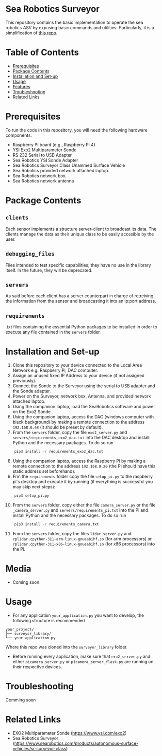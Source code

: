 # Sea Robotics Surveyor
This repository contains the basic implementation to operate the sea robotics ASV by exposing basic commands and utilities.
Particularly, it is a simplification of [this repo](https://github.com/FIU-MoRA-Lab/searobotics_surveyor_automation). 

# Table of Contents
- [Prerequisites](#Prerequisites)
- [Package Contents](#Package-Contents)
- [Installation and Set-up](#Installation-and-Set-up)
- [Usage](#usage)
- [Features](#features)
- [Troubleshooting](#Troubleshooting)
- [Related Links](#Related-Links)

# Prerequisites

To run the code in this repository, you will need the following hardware components:

- Raspberry Pi board (e.g., Raspberry Pi 4)
- YSI Exo2 Multiparameter Sonde
- RS 232 Serial to USB Adapter
- Sea Robotics YSI Sonde Adapter
- Sea Robotics Surveyor Class Unammed Surface Vehicle
- Sea Robotics provided network attached laptop.
- Sea Robotics network box.
- Sea Robotics network antenna

# Package Contents
## `clients`
Each sensor implements a structure server-client to broadcast its data. The clients manage the data as their unique class to be easily accesible by the user.
## `debugging_files`
Files intended to test specific capabilities; they have no use in the library itself. In the future, they will be deprecated.
## `servers` 
As said before each client has a server counterpart in charge of retreiving the information from the sensor and broadcasting it into an ip:port address.
## `requirements`
.txt files containing the essential Python packages to be installed in order to execute any file contained in the `servers` folder.  

# Installation and Set-up

1. Clone this repository to your device connected to the Local Area Network e.g. Raspberry Pi, DAC computer.
2. Assign an unused fixed IP Address to your device (if not assigned previously).
3. Connect the Sonde to the Surveyor using the serial to USB adapter and the Sonde adapter.
4. Power on the Surveyor, network box, Antenna, and provided network attached laptop.
5. Using the companion laptop, load the SeaRobotics software and power on the Exo2 Sonde.
6. Using the companion laptop, access the DAC (windows computer with black background) by making a remote connection to the address `192.168.0.68` (it should be preset by default).
7. From the `servers` folder, copy the file `exo2_server.py` and `servers/requirements_exo2_dac.txt` into the DAC desktop and install Python and the necessary packages. To do so run
```bash
    pip3 install -r requirements_exo2_dac.txt
```
8. Using the companion laptop, access the Raspberry Pi by making a remote connection to the address `192.168.0.20` (the Pi should have this static address set beforehand).
9. Frm the `requirements` folder copy the file `setup_pi.py` to the raspberry pi's desktop and execute it by running (if everything is successful you may skip next steps):
```bash
    pip3 setup_pi.py
```

10. From the `servers` folder, copy either the file `camera_server.py` or the file `_camera_server.py` and `servers/requirements_pi.txt` into the Pi and install Python and the necessary packages. To do so run
```bash
    pip3 install -r requirements_camera.txt
```
11. From the `servers` folder, copy the files `lidar_server.py` and `rplidar.cpython-311-arm-linux-gnueabihf.so` (for arm processors) or `rplidar.cpython-311-x86-linux-gnueabihf.so` (for x86 processors) into the Pi.

# Media
- Coming soon

# Usage
- For any application `your_application.py` you want to develop, the following structure is recommended
```
your_project/
├── surveyor_library/
└── your_application.py
```
Where this repo was cloned into the `surveyor_library` folder.

- Before running every application, make sure that `exo2_server.py` and either `picamera_server.py` or `picamera_server_flask.py` are running on their respective devices.

# Troubleshooting
Comming soon

# Related Links
- EXO2 Multiparameter Sonde (https://www.ysi.com/exo2)
- Sea Robotics Surveyor (https://www.searobotics.com/products/autonomous-surface-vehicles/sr-surveyor-class)

